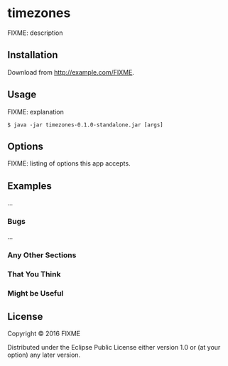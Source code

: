 # timezones

FIXME: description

## Installation

Download from http://example.com/FIXME.

## Usage

FIXME: explanation

    $ java -jar timezones-0.1.0-standalone.jar [args]

## Options

FIXME: listing of options this app accepts.

## Examples

...

### Bugs

...

### Any Other Sections
### That You Think
### Might be Useful

## License

Copyright © 2016 FIXME

Distributed under the Eclipse Public License either version 1.0 or (at
your option) any later version.
